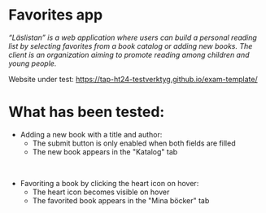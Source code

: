 # Favorites app

*“Läslistan” is a web application where users can build a personal reading list by selecting favorites from a book catalog or adding new books. The client is an organization aiming to promote reading among children and young people.*

Website under test:
https://tap-ht24-testverktyg.github.io/exam-template/


# What has been tested:
- Adding a new book with a title and author:
  - The submit button is only enabled when both fields are filled
  - The new book appears in the "Katalog" tab

<br>

- Favoriting a book by clicking the heart icon on hover:
  - The heart icon becomes visible on hover
  - The favorited book appears in the "Mina böcker" tab
